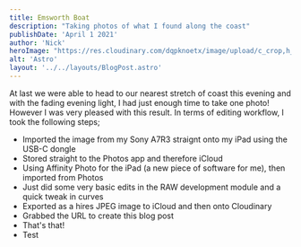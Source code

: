 ```yaml
---
title: Emsworth Boat
description: "Taking photos of what I found along the coast"
publishDate: 'April 1 2021'
author: 'Nick'
heroImage: "https://res.cloudinary.com/dqpknoetx/image/upload/c_crop,h_675,w_1200/v1617312331/emsworth-boat-2_hsnjl2.jpg"
alt: 'Astro'
layout: '../../layouts/BlogPost.astro'
---
```


At last we were able to head to our nearest stretch of coast this evening and with the fading evening light, I had just enough time to take one photo! However I was very pleased with this result. In terms of editing workflow, I took the following steps;

- Imported the image from my Sony A7R3 straignt onto my iPad using the USB-C dongle
- Stored straight to the Photos app and therefore iCloud
- Using Affinity Photo for the iPad (a new piece of software for me), then imported from Photos
- Just did some very basic edits in the RAW development module and a quick tweak in curves
- Exported as a hires JPEG image to iCloud and then onto Cloudinary
- Grabbed the URL to create this blog post
- That's that!
- Test


